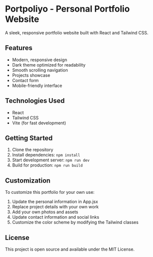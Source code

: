 # Portpoliyo - Personal Portfolio Website

A sleek, responsive portfolio website built with React and Tailwind CSS.

## Features

- Modern, responsive design
- Dark theme optimized for readability
- Smooth scrolling navigation
- Projects showcase
- Contact form
- Mobile-friendly interface

## Technologies Used

- React
- Tailwind CSS
- Vite (for fast development)

## Getting Started

1. Clone the repository
2. Install dependencies: `npm install`
3. Start development server: `npm run dev`
4. Build for production: `npm run build`

## Customization

To customize this portfolio for your own use:

1. Update the personal information in App.jsx
2. Replace project details with your own work
3. Add your own photos and assets
4. Update contact information and social links
5. Customize the color scheme by modifying the Tailwind classes

## License

This project is open source and available under the MIT License.
